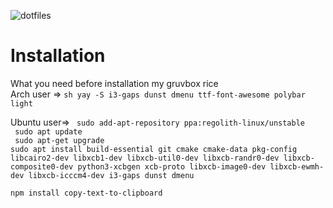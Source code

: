 ![dotfiles](https://user-images.githubusercontent.com/109595809/228862367-4c1792a3-893e-46ce-81a3-8b68a95b714b.png)

# Installation
What you need before installation my gruvbox rice <br />
Arch user => ```sh
              yay -S i3-gaps dunst dmenu ttf-font-awesome polybar light 
             ```<br />


Ubuntu user=> ``` sudo add-apt-repository ppa:regolith-linux/unstable```<br />
                  ``` sudo apt update```<br />
                  ``` sudo apt-get upgrade```<br />
                   ```sudo apt install build-essential git cmake cmake-data pkg-config libcairo2-dev libxcb1-dev libxcb-util0-dev libxcb-randr0-dev libxcb-                      composite0-dev python3-xcbgen xcb-proto libxcb-image0-dev libxcb-ewmh-dev libxcb-icccm4-dev i3-gaps dunst dmenu```<br />

```sh
npm install copy-text-to-clipboard
```
